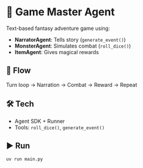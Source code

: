 

# 🧙 Game Master Agent

Text-based fantasy adventure game using:

- **NarratorAgent**: Tells story (`generate_event()`)
- **MonsterAgent**: Simulates combat (`roll_dice()`)
- **ItemAgent**: Gives magical rewards

## 🔁 Flow
Turn loop → Narration → Combat → Reward → Repeat

## 🛠️ Tech
- Agent SDK + Runner
- Tools: `roll_dice()`, `generate_event()`

## ▶️ Run
```bash
uv run main.py

